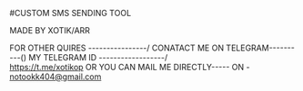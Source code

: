#CUSTOM SMS SENDING TOOL 

MADE BY XOTIK/ARR

FOR OTHER QUIRES ----------------\/
CONATACT ME ON TELEGRAM----------()
MY TELEGRAM ID ------------------/\
https://t.me/xotikop
OR YOU CAN MAIL ME DIRECTLY-----
ON - notookk404@gmail.com
